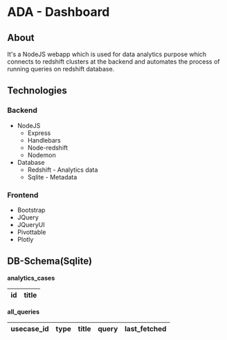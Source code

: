 # ADA - Dashboard

## About 
It's a NodeJS webapp which is used for data analytics purpose which connects to redshift
clusters at the backend and automates the process of running queries on redshift database.
 
## Technologies
### Backend
* NodeJS
    * Express
    * Handlebars
    * Node-redshift
    * Nodemon
* Database
    * Redshift - Analytics data
    * Sqlite - Metadata   
### Frontend
* Bootstrap
* JQuery
* JQueryUI
* Pivottable
* Plotly
     
## DB-Schema(Sqlite)
**analytics_cases**

id  | title |
----- | -------- |

 **all_queries**  
 
  usecase_id  | type | title | query | last_fetched|
  ----- | -------- | -------- | ----| ------------|
    



